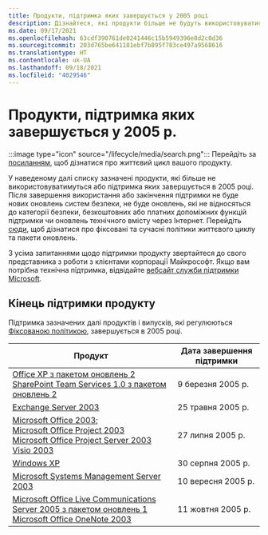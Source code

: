```yaml
---
title: Продукти, підтримка яких завершується у 2005 році
description: Дізнайтеся, які продукти більше не будуть використовуватися, які продукти досягнуть завершення строку підтримки або перейдуть від базової підтримки до розширеної підтримки в 2005 році.
ms.date: 09/17/2021
ms.openlocfilehash: 63cdf390761de0241446c15b5949396e8d2c0d36
ms.sourcegitcommit: 203d765be641181ebf7b895f783ce497a9568616
ms.translationtype: HT
ms.contentlocale: uk-UA
ms.lasthandoff: 09/18/2021
ms.locfileid: "4029546"
---
```

# <a name="products-ending-support-in-2005"></a>Продукти, підтримка яких завершується у 2005 р.

:::image type="icon" source="/lifecycle/media/search.png":::
Перейдіть за [посиланням](/lifecycle/products/), щоб дізнатися про життєвий цикл вашого продукту.

У наведеному далі списку зазначені продукти, які більше не використовуватимуться або підтримка яких завершується в 2005 році. Після завершення використання або закінчення підтримки не буде нових оновлень систем безпеки, не буде оновлень, які не відносяться до категорії безпеки, безкоштовних або платних допоміжних функцій підтримки чи оновлень технічного вмісту через Інтернет. Перейдіть [сюди](/lifecycle/overview/product-end-of-support-overview), щоб дізнатися про фіксовані та сучасні політики життєвого циклу та пакети оновлень.

З усіма запитаннями щодо підтримки продукту звертайтеся до свого представника з роботи з клієнтами корпорації Майкрософт. Якщо вам потрібна технічна підтримка, відвідайте [вебсайт служби підтримки Microsoft](https://support.microsoft.com/contactus/?ws=support).





## <a name="products-reaching-end-of-support"></a>Кінець підтримки продукту

Підтримка зазначених далі продуктів і випусків, які регулюються [Фіксованою політикою](/lifecycle/policies/fixed), завершується в 2005 році.

| Продукт | Дата завершення підтримки |
| --- | --- |
| [Office XP з пакетом оновлень 2](/lifecycle/products/office-xp?branch=live)<br>[SharePoint Team Services 1.0 з пакетом оновлень 2](/lifecycle/products/sharepoint-team-services-10?branch=live)<br> | 9 березня 2005 р. |
| [Exchange Server 2003](/lifecycle/products/exchange-server-2003?branch=live)<br> | 25 травня 2005 р. |
| [Microsoft Office 2003;](/lifecycle/products/microsoft-office-2003?branch=live)<br>[Microsoft Office Project 2003](/lifecycle/products/microsoft-office-project-2003?branch=live)<br>[Microsoft Office Project Server 2003](/lifecycle/products/microsoft-office-project-server-2003?branch=live)<br>[Visio 2003](/lifecycle/products/visio-2003?branch=live)<br> | 27 липня 2005 р. |
| [Windows XP](/lifecycle/products/windows-xp?branch=live)<br> | 30 серпня 2005 р. |
| [Microsoft Systems Management Server 2003](/lifecycle/products/microsoft-systems-management-server-2003?branch=live)<br> | 10 вересня 2005 р. |
| [Microsoft Office Live Communications Server 2005 з пакетом оновлень 1](/lifecycle/products/microsoft-office-live-communications-server-2005?branch=live)<br>[Microsoft Office OneNote 2003](/lifecycle/products/microsoft-office-onenote-2003?branch=live)<br> | 11 жовтня 2005 р. |


